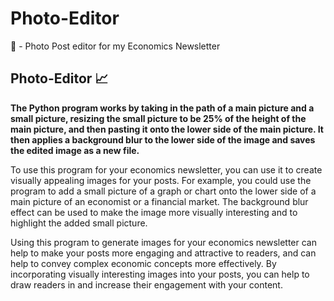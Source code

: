 # Photo-Editor
📸 - Photo Post editor for my Economics Newsletter

## Photo-Editor 📈
**The Python program works by taking in the path of a main picture and a small picture, resizing the small picture to be 25% of the height of the main picture, and then pasting it onto the lower side of the main picture. It then applies a background blur to the lower side of the image and saves the edited image as a new file.**

To use this program for your economics newsletter, you can use it to create visually appealing images for your posts. For example, you could use the program to add a small picture of a graph or chart onto the lower side of a main picture of an economist or a financial market. The background blur effect can be used to make the image more visually interesting and to highlight the added small picture.

Using this program to generate images for your economics newsletter can help to make your posts more engaging and attractive to readers, and can help to convey complex economic concepts more effectively. By incorporating visually interesting images into your posts, you can help to draw readers in and increase their engagement with your content.
